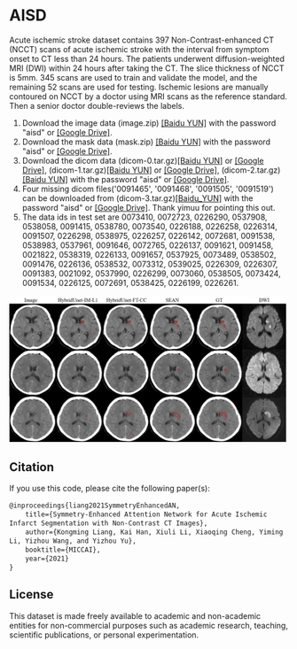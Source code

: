 # AISD

Acute ischemic stroke dataset contains 397 Non-Contrast-enhanced CT (NCCT) scans of acute ischemic stroke with the interval from symptom onset to CT less than 24 hours. The patients underwent diffusion-weighted MRI (DWI) within 24 hours after taking the CT. The slice thickness of NCCT is 5mm. 345 scans are used to train and validate the model, and the remaining 52 scans are used for testing. Ischemic lesions are manually contoured on NCCT by a doctor using MRI scans as the reference standard. Then a senior doctor double-reviews the labels.

1. Download the image data (image.zip) [[Baidu YUN]](https://pan.baidu.com/s/12nouuU6MbFrQps4EmTcomA) with the password "aisd" or [[Google Drive]](https://drive.google.com/file/d/157f9aE3ZhRSdIuIbP2PRG8ub9JJWvMGk/view?usp=share_link).
2. Download the mask data (mask.zip) [[Baidu YUN]](https://pan.baidu.com/s/1MR4tAEHypdTRnqprXuRRXQ) with the password "aisd" or [[Google Drive]](https://drive.google.com/file/d/1d08fFpEvK4D6YTKfRlNuv_OlIxigZxl6/view?usp=share_link).
3. Download the dicom data (dicom-0.tar.gz)[[Baidu YUN]](https://pan.baidu.com/s/1JLgGtkdzP8TlH2va5LRQ7w) or [[Google Drive]](https://drive.google.com/file/d/1WZdjvq0ZFPnNpbhfxadIYPcbWpdjgM-n/view?usp=share_link), (dicom-1.tar.gz)[[Baidu YUN]](https://pan.baidu.com/s/15CFiAdhI0cG7Ad1GT3gpUQ) or [[Google Drive]](https://drive.google.com/file/d/1CBVHFq8m3-FjG3-aCRfkUMzgHsfheTLd/view?usp=share_link), (dicom-2.tar.gz)[[Baidu YUN]](https://pan.baidu.com/s/1QLOUojfAzFSE3-F8hTJZ7w) with the password "aisd" or [[Google Drive]](https://drive.google.com/file/d/1ZBK93GfTwpfJTv5DlD2vhZnbO5JXpwrz/view?usp=share_link).
4. Four missing dicom files('0091465', '0091468', '0091505', '0091519') can be downloaded from (dicom-3.tar.gz)[[Baidu_YUN]](https://pan.baidu.com/s/1Rblm1fU6xrpYSQub45f-Ig) with the password "aisd" or [[Google Drive]](https://drive.google.com/file/d/1mRKPp9hvMCGb5QVUuCG-ELL-zBiHLxun/view?usp=share_link). Thank yimuu for pointing this out.
5. The data ids in test set are 0073410, 0072723, 0226290, 0537908, 0538058, 0091415, 0538780, 0073540, 0226188, 0226258, 0226314, 0091507, 0226298, 0538975, 0226257, 0226142, 0072681, 0091538, 0538983, 0537961, 0091646, 0072765, 0226137, 0091621, 0091458, 0021822, 0538319, 0226133, 0091657, 0537925, 0073489, 0538502, 0091476, 0226136, 0538532, 0073312, 0539025, 0226309, 0226307, 0091383, 0021092, 0537990, 0226299, 0073060, 0538505, 0073424, 0091534, 0226125, 0072691, 0538425, 0226199, 0226261.

![Samples](https://github.com/GriffinLiang/AISD/blob/main/vis.png)


## Citation

If you use this code, please cite the following paper(s):

	@inproceedings{liang2021SymmetryEnhancedAN,
		title={Symmetry-Enhanced Attention Network for Acute Ischemic Infarct Segmentation with Non-Contrast CT Images},    
		author={Kongming Liang, Kai Han, Xiuli Li, Xiaoqing Cheng, Yiming Li, Yizhou Wang, and Yizhou Yu},    
		booktitle={MICCAI},    
		year={2021}    
	}


## License
This dataset is made freely available to academic and non-academic entities for non-commercial purposes such as academic research, teaching, scientific publications, or personal experimentation.
